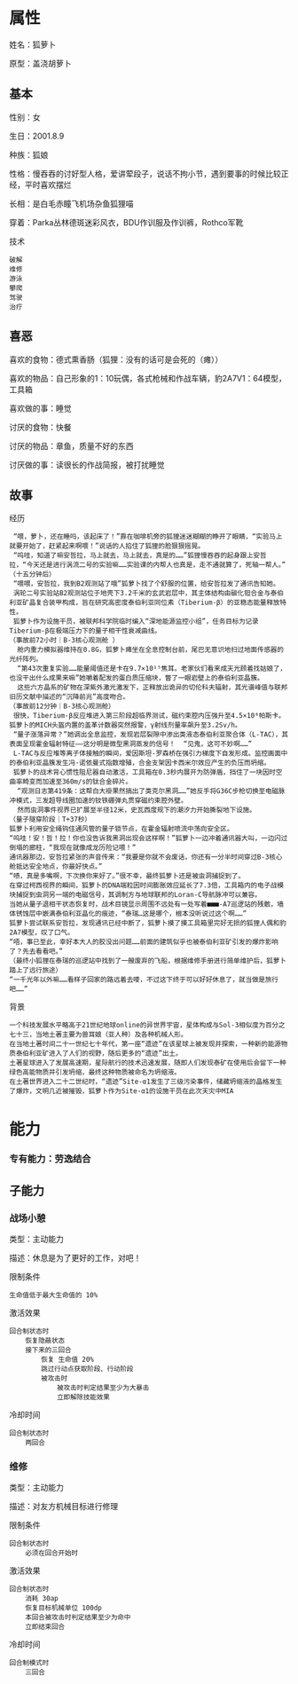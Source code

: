 # 属性

姓名：狐萝卜

原型：盖浇胡萝卜

## 基本

性别：女

生日：2001.8.9

种族：狐娘

性格：慢吞吞的讨好型人格，爱讲荤段子，说话不拘小节，遇到要事的时候比较正经，平时喜欢摆烂

长相：是白毛赤瞳飞机场杂鱼狐狸喵

穿着：Parka丛林德斑迷彩风衣，BDU作训服及作训裤，Rothco军靴

技术

```
破解
维修
游泳
攀爬
驾驶
治疗
```

## 喜恶

喜欢的食物：德式熏香肠（狐狸：没有的话可是会死的（瘫））

喜欢的物品：自己形象的1：10玩偶，各式枪械和作战车辆，豹2A7V1：64模型，工具箱

喜欢做的事：睡觉

讨厌的食物：快餐

讨厌的物品：章鱼，质量不好的东西

讨厌做的事：读很长的作战简报，被打扰睡觉

## 故事

经历

```
 “喂，萝卜，还在睡吗，该起床了！”靠在咖啡机旁的狐狸迷迷糊糊的睁开了眼睛，“实验马上就要开始了，赶紧起来啊喂！”说话的人掐住了狐狸的脸狠狠摇晃。
 “呜哇，知道了嘛安哲拉，马上就去，马上就去，真是的……”狐狸慢吞吞的起身跟上安哲拉，“今天还是进行涡流二号的实验嘛……实验课的内帮人也真是，走不通就算了，死轴一帮人。”
（十五分钟后）
 “喂喂，安哲拉，我到B2观测站了哦”狐萝卜找了个舒服的位置，给安哲拉发了通讯告知她。
 涡轮二号实验站B2观测站位于地壳下3.2千米的玄武岩层中，其主体结构由碳化钽合金与泰伯利亚矿晶复合装甲构成，旨在研究高密度泰伯利亚同位素（Tiberium-β）的亚稳态能量释放特性。
 狐萝卜作为设施干员，被联邦科学院临时编入“深地能源监控小组”，任务目标为记录Tiberium-β在极端压力下的量子相干性衰减曲线。
（事故前72小时｜B-3核心观测舱 ）
  舱内重力模拟器维持在0.8G，狐萝卜瘫坐在全息控制台前，尾巴无意识地扫过地面传感器的光纤阵列。
  “第43次重复实验……能量阈值还是卡在9.7×10¹⁵焦耳。老家伙们看来成天光顾着找姑娘了，也没干出什么成果来嘛”她嚼着配发的蛋白质压缩块，瞥了一眼岩壁上的泰伯利亚晶簇。
  这些六方晶系的矿物在深紫外激光激发下，正释放出诡异的切伦科夫辐射，其光谱峰值与联邦旧历文献中描述的“沉降前兆”高度吻合。  
（事故前12分钟｜B-3核心观测舱）
 很快，Tiberium-β反应堆进入第三阶段超临界测试，磁约束腔内压强升至4.5×10⁸帕斯卡。狐萝卜的MICH头盔内置的盖革计数器突然报警，γ射线剂量率飙升至3.2Sv/h。
 “量子涨落异常？”她调出全息监控，发现岩层裂隙中渗出类液态泰伯利亚聚合体（L-TAC），其表面呈现霍金辐射特征——这分明是微型黑洞蒸发的信号！  “见鬼，这可不妙啊……”
 L-TAC与反应堆等离子体接触的瞬间，爱因斯坦-罗森桥在强引力梯度下自发形成。监控画面中的泰伯利亚晶簇发生冯·诺依曼式指数增殖，合金支架因卡西米尔效应产生的负压而坍缩。
 狐萝卜的战术背心惯性阻尼器自动激活，工具箱在0.3秒内展开为防弹盾，挡住了一块因时空曲率畸变而加速至360m/s的钛合金碎片。  
  “观测日志第419条：这帮白大褂果然搞出了类克尔黑洞……”她反手将G36C步枪切换至电磁脉冲模式，三发超导线圈加速的钕铁硼弹丸贯穿磁约束腔外壁。
  然而虫洞事件视界已扩展至半径12米，史瓦西度规下的潮汐力开始撕裂地下设施。  
（量子隧穿阶段｜T+37秒）
狐萝卜利用安全绳钩住通风管的量子锁节点，在霍金辐射喷流中荡向安全区。
“呜哇！安！哲！拉！你也没告诉我黑洞出现会这样啊！”狐萝卜一边冲着通讯器大叫，一边闪过倒塌的廊柱，“我现在就像成龙历险记喂！”
通讯器那边，安哲拉紧张的声音传来：“我要是你就不会废话，你还有一分半时间穿过B-3核心舱抵达安全地点，你最好快点。”
“啧，真是多嘴啊，下次换你来好了。”很不幸，最终狐萝卜还是被虫洞捕捉到了。
在穿过柯西视界的瞬间，狐萝卜的DNA端粒因时间膨胀效应延长了7.3倍，工具箱内的电子战模块捕捉到虫洞另一端的电磁信号，其调制方与地球联邦的Loran-C导航脉冲可以兼容。
当她从量子退相干状态恢复时，战术目镜显示周围不远处有一处写着■■■-A7巡逻站的残骸，墙体锈蚀层中嵌满泰伯利亚晶化的痕迹，“泰瑞…这是哪个，根本没听说过这个啊……”
狐萝卜尝试联系安哲拉，发现通讯已经中断了，狐萝卜摸了摸工具箱里完好无损的狐狸人偶和豹2A7模型，叹了口气。
“唔，事已至此，幸好本大人的胶没出问题……前面的建筑似乎也被泰伯利亚矿引发的爆炸影响了？先去看看吧。”
（最终小狐狸在泰瑞的巡逻站中找到了一艘废弃的飞船，根据维修手册进行简单维护后，狐萝卜踏上了远行旅途）
“一千光年以外嘛……看样子回家的路远着去喽，不过这下终于可以好好休息了，就当做是旅行吧……”
```

背景

```
一个科技发展水平略高于21世纪地球online的异世界宇宙，星体构成与Sol-3相似度为百分之七十三，当地土著主要为兽耳娘（亚人种）及各种机械人形。
在当地土著时间二十一世纪七十年代，第一座“遗迹”在该星球上被发现并探索，一种新的能源物质泰伯利亚矿进入了人们的视野，随后更多的“遗迹”出土。
土著星球进入了发展高速期，星际航行的技术迅速发展，随即人们发现泰矿在使用后会留下一种绿色高能物质并引发坍缩，最终这种物质被命名为坍缩液。
在土著世界进入二十二世纪时，“遗迹”Site-α1发生了三级污染事件，储藏坍缩液的晶格发生了爆炸，文明几近被摧毁，狐萝卜作为Site-α1的设施干员在此次天灾中MIA
```

# 能力

### 专有能力：劳逸结合

## 子能力

### 战场小憩

类型：主动能力

描述：休息是为了更好的工作，对吧！

限制条件

```
生命值低于最大生命值的 10%
```

激活效果

```
回合制状态时
	恢复隐蔽状态
	接下来的三回合
		恢复 生命值 20%
		跳过行动点获取阶段、行动阶段
		被攻击时
			被攻击时判定结果至少为大暴击
			立即解除技能效果
```

冷却时间

```
回合制状态时
	两回合
```
### 维修

类型：主动能力

描述：对友方机械目标进行修理

限制条件

```
回合制状态时
	必须在回合开始时
```

激活效果

```
回合制状态时
	消耗 30ap
	恢复目标机械单位 100dp
	本回合被攻击时判定结果至少为命中
	立即结束回合
```

冷却时间

```
回合制模式时
	三回合
```
